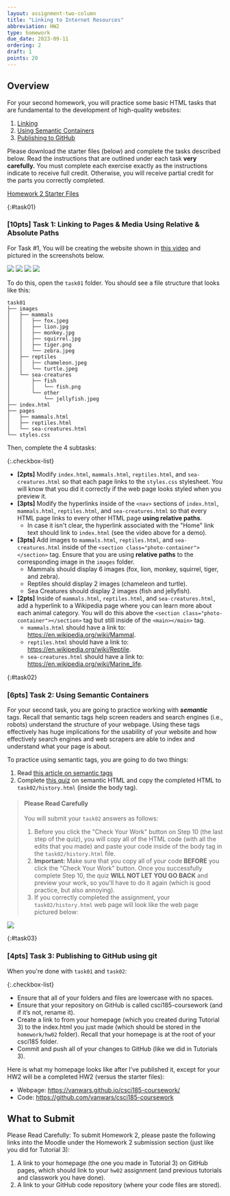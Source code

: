 ```yaml
---
layout: assignment-two-column
title: "Linking to Internet Resources"
abbreviation: HW2
type: homework
due_date: 2023-09-11
ordering: 2
draft: 1
points: 20
---
```



## Overview
For your second homework, you will practice some basic HTML tasks that are fundamental to the development of high-quality websites:

1. [Linking](#task01)
2. [Using Semantic Containers](#task02)
2. [Publishing to GitHub](#task03)

Please download the starter files (below) and complete the tasks described below. Read the instructions that are outlined under each task **very carefully.** You must complete each exercise exactly as the instructions indicate to receive full credit. Otherwise, you will receive partial credit for the parts you correctly completed.

<a href="/spring2023/course-files/homework/hw02.zip" class="nu-button">Homework 2 Starter Files <i class="fas fa-download"></i></a> 

{:#task01}
### [10pts] Task 1: Linking to Pages & Media Using Relative & Absolute Paths

For Task #1, You will be creating the website shown in <a href="https://drive.google.com/file/d/1tUF1rB-0q2iHU6vUaITRbd1Uy6ZAoO16/view?usp=sharing" target="_blank">this video</a> and pictured in the screenshots below.

<img class="small frame" src="/spring2023/assets/images/homework/hw02/home.png" /> <img class="small frame" src="/spring2023/assets/images/homework/hw02/mammals.png" /> <img class="small frame" src="/spring2023/assets/images/homework/hw02/reptiles.png" /> <img class="small frame" src="/spring2023/assets/images/homework/hw02/sea-creatures.png" />


To do this, open the `task01` folder. You should see a file structure that looks like this:

```shell
task01
├── images
│   ├── mammals
│   │   ├── fox.jpeg
│   │   ├── lion.jpg
│   │   ├── monkey.jpg
│   │   ├── squirrel.jpg
│   │   ├── tiger.png
│   │   └── zebra.jpeg
│   ├── reptiles
│   │   ├── chameleon.jpeg
│   │   └── turtle.jpeg
│   └── sea-creatures
│       ├── fish
│       │   └── fish.png
│       └── other
│           └── jellyfish.jpeg
├── index.html
├── pages
│   ├── mammals.html
│   ├── reptiles.html
│   └── sea-creatures.html
└── styles.css
```

Then, complete the 4 subtasks:


{:.checkbox-list}
* **[2pts]** Modify `index.html`, `mammals.html`, `reptiles.html`, and `sea-creatures.html` so that each page links to the `styles.css` stylesheet. You will know that you did it correctly if the web page looks styled when you preview it.
* **[3pts]** Modify the hyperlinks inside of the `<nav>` sections of `index.html`, `mammals.html`, `reptiles.html`, and `sea-creatures.html` so that every HTML page links to every other HTML page **using relative paths**. 
    * In case it isn't clear, the hyperlink associated with the "Home" link text should link to `index.html` (see the video above for a demo).
* **[3pts]** Add images to `mammals.html`, `reptiles.html`, and `sea-creatures.html` inside of the `<section class="photo-container"></section>` tag. Ensure that you are using **relative paths** to the corresponding image in the `images` folder.
    * Mammals should display 6 images (fox, lion, monkey, squirrel, tiger, and zebra).
    * Reptiles should display 2 images (chameleon and turtle).
    * Sea Creatures should display 2 images (fish and jellyfish).
* **[2pts]** Inside of `mammals.html`, `reptiles.html`, and `sea-creatures.html`, add a hyperlink to a Wikipedia page where you can learn more about each animal category. You will do this above the `<section class="photo-container"></section>` tag but still inside of the `<main></main>` tag.
    * `mammals.html` should have a link to: https://en.wikipedia.org/wiki/Mammal.
    * `reptiles.html` should have a link to: https://en.wikipedia.org/wiki/Reptile.
    * `sea-creatures.html` should have a link to: https://en.wikipedia.org/wiki/Marine_life.

{:#task02}
### [6pts] Task 2: Using Semantic Containers
For your second task, you are going to practice working with ***semantic*** tags. Recall that semantic tags help screen readers and search engines (i.e., robots) understand the structure of your webpage. Using these tags effectively has huge implications for the usability of your website and how effectively search engines and web scrapers are able to index and understand what your page is about.

To practice using semantic tags, you are going to do two things:
1. Read <a href="https://htmlandcssguidebook.com/html/html5-semantic/" target="_blank">this article on semantic tags</a>
2. Complete <a href="https://htmlandcssguidebook.com/quizzes/html-semantic.html" target="_blank">this quiz</a> on semantic HTML and copy the completed HTML to `task02/history.html` (inside the body tag).

> #### Please Read Carefully
> You will submit your `task02` answers as follows:
> 1. Before you click the "Check Your Work" button on Step 10 (the last step of the quiz), you will copy all of the HTML code (with all the edits that you made) and paste your code inside of the body tag in the `task02/history.html` file.
> 2. **Important:** Make sure that you copy all of your code **BEFORE** you click the "Check Your Work" button. Once you successfully complete Step 10, the quiz **WILL NOT LET YOU GO BACK** and preview your work, so you'll have to do it again (which is good practice, but also annoying).
> 3. If you correctly completed the assignment, your `task02/history.html` web page will look like the web page pictured below:

<img class="large frame" src="/spring2023/assets/images/homework/hw02/hw02-task02.gif" />


{:#task03}
### [4pts] Task 3: Publishing to GitHub using git
When you're done with `task01` and `task02`:

{:.checkbox-list}
* Ensure that all of your folders and files are lowercase with no spaces.
* Ensure that your repository on GitHub is called csci185-coursework (and if it’s not, rename it).
* Create a link to from your homepage (which you created during Tutorial 3) to the index.html you just made (which should be stored in the `homework/hw02` folder). Recall that your homepage is at the root of your csci185 folder.
* Commit and push all of your changes to GitHub (like we did in Tutorials 3).

Here is what my homepage looks like after I’ve published it, except for your HW2 will be a completed HW2 (versus the starter files):

* Webpage: <a href="https://vanwars.github.io/csci185-coursework/" target="_blank">https://vanwars.github.io/csci185-coursework/</a>
* Code: <a href="https://github.com/vanwars/csci185-coursework" target="_blank">https://github.com/vanwars/csci185-coursework</a>

## What to Submit
Please Read Carefully: To submit Homework 2, please paste the following links into the Moodle under the Homework 2 submission section (just like you did for Tutorial 3):

1. A link to your homepage (the one you made in Tutorial 3) on GitHub pages, which should link to your `hw02` assignment (and previous tutorials and classwork you have done).
2. A link to your GitHub code repository (where your code files are stored).